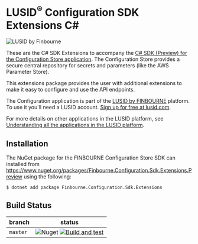 # LUSID<sup>®</sup> Configuration SDK Extensions C#
![LUSID by Finbourne](https://content.finbourne.com/LUSID_repo.png)

These are the C# SDK Extensions to accompany the [C# SDK (Preview) for the Configuration Store application](https://github.com/finbourne/configuration-sdk-csharp-preview). The Configuration Store provides a secure central repository for secrets and parameters (like the AWS Parameter Store).

This extensions package provides the user with additional extensions to make it easy to configure and use the API endpoints.

The Configuration application is part of the [LUSID by FINBOURNE](https://www.finbourne.com/lusid-technology) platform. To use it you'll need a LUSID account. [Sign up for free at lusid.com](https://www.lusid.com/app/signup).

For more details on other applications in the LUSID platform, see [Understanding all the applications in the LUSID platform](https://support.lusid.com/knowledgebase/article/KA-01787/en-us).

## Installation

The NuGet package for the FINBOURNE Configuration Store SDK can installed from https://www.nuget.org/packages/Finbourne.Configuration.Sdk.Extensions.Preview using the following:

```
$ dotnet add package Finbourne.Configuration.Sdk.Extensions
```

## Build Status 

| branch | status |
| --- | --- |
| `master` | ![Nuget](https://img.shields.io/nuget/v/Finbourne.Configuration.Sdk.Extensions?color=blue) [![Build and test](https://github.com/finbourne/configuration-sdk-extensions-csharp/actions/workflows/build-and-test.yaml/badge.svg)](https://github.com/finbourne/configuration-sdk-extensions-csharp/actions/workflows/build-and-test.yaml) |